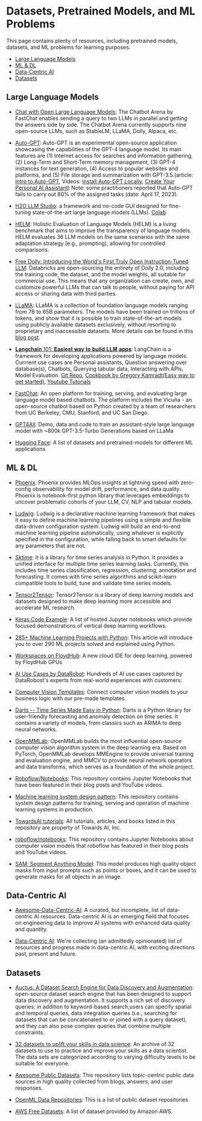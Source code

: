 # Datasets, Pretrained Models, and ML Problems

This page contains plenty of resources, including pretrained models, datasets, and ML problems for learning purposes. 

* [Large Language Models](#large-language-models) 
* [ML & DL](#ml--dl) 
* [Data-Centric AI](#data-centric-ai)
* [Datasets](#datasets) 



## Large Language Models

* [Chat with Open Large Language Models](https://chat.lmsys.org/): The Chatbot Arena by FastChat enables sending a query to two LLMs in parallel and getting the answers side by side. The Chatbot Arena currently supports nine open-source LLMs, such as StableLM, LLaMA, Dolly, Alpaca, etc.

* [Auto-GPT](https://github.com/Significant-Gravitas/Auto-GPT): Auto-GPT is an experimental open-source application showcasing the capabilities of the GPT-4 language model. Its main features are (1) Internet access for searches and information gathering, (2) Long-Term and Short-Term memory management, (3) GPT-4 instances for text generation, (4) Access to popular websites and platforms, and (5) File storage and summarization with GPT-3.5.(article: [Intro to Auto-GPT](https://autogpt.net/autogpt-step-by-step-full-setup-guide/), Videos: [Install Auto-GPT Locally](https://www.youtube.com/watch?app=desktop&v=0m0AbdoFLq4), [Create Your Personal AI Assistant](https://www.youtube.com/watch?app=desktop&v=jn8n212l3PQ)) Note: some practitioners reported that Auto-GPT fails to carry out 80% of the assigned tasks (date: April 17, 2023).

* [H2O LLM Studio](https://github.com/h2oai/h2o-llmstudio): a framework and no-code GUI designed for fine-tuning state-of-the-art large language models (LLMs). [Colab](https://colab.research.google.com/drive/1-OYccyTvmfa3r7cAquw8sioFFPJcn4R9?usp=sharing&pli=1&authuser=1#scrollTo=a5WqLjn4-chc)

* [HELM](https://crfm.stanford.edu/helm/latest/?): Holistic Evaluation of Language Models (HELM) is a living benchmark that aims to improve the transparency of language models. HELM evaluates 36 LLM models on the same scenarios with the same adaptation strategy (e.g., prompting), allowing for controlled comparisons. 

* [Free Dolly: Introducing the World's First Truly Open Instruction-Tuned LLM](https://www.databricks.com/blog/2023/04/12/dolly-first-open-commercially-viable-instruction-tuned-llm): Databricks are open-sourcing the entirety of Dolly 2.0, including the training code, the dataset, and the model weights, all suitable for commercial use. This means that any organization can create, own, and customize powerful LLMs that can talk to people, without paying for API access or sharing data with third parties.

* [LLaMA](https://github.com/facebookresearch/llama): LLaMA is a collection of foundation language models ranging from 7B to 65B parameters. The models have been trained on trillions of tokens, and show that it is possible to train state-of-the-art models using publicly available datasets exclusively, without resorting to proprietary and inaccessible datasets. More details can be found in this [blog post](https://ai.facebook.com/blog/large-language-model-llama-meta-ai/).

* [𝐋𝐚𝐧𝐠𝐜𝐡𝐚𝐢𝐧 101: 𝐄𝐚𝐬𝐢𝐞𝐬𝐭 𝐰𝐚𝐲 𝐭𝐨 𝐛𝐮𝐢𝐥𝐝 𝐋𝐋𝐌 𝐚𝐩𝐩𝐬](https://docs.langchain.com/docs/): LangChain is a framework for developing applications powered by language models. Currrent use cases are Personal assistants, Question answering over database(s), Chatbots, Querying tabular data, Interacting with APIs, Model Evaluation. [Git Repo](https://lnkd.in/dSp5n3Sa), [Cookbook by Gregory Kamradt(Easy way to get started)](https://lnkd.in/dqQGMW5u), [Youtube Tutorials](https://lnkd.in/dh3rGuch)

* [FastChat](https://github.com/lm-sys/FastChat): An open platform for training, serving, and evaluating large language model based chatbots. The platform includes the Vicuña - an open-source chatbot based on Python created by a team of researchers from UC Berkeley, CMU, Stanford, and UC San Diego.

* [GPT4All](https://github.com/nomic-ai/gpt4all): Demo, data and code to train an assistant-style large language model with ~800k GPT-3.5-Turbo Generations based on LLaMa

* [Hugging Face](https://huggingface.co/): A list of datasets and pretrained-models for different ML applications


## ML & DL

* [Phoenix](https://github.com/Arize-ai/phoenix): Phoenix provides MLOps insights at lightning speed with zero-config observability for model drift, performance, and data quality. Phoenix is notebook-first python library that leverages embeddings to uncover problematic cohorts of your LLM, CV, NLP and tabular models.

* [Ludwig](https://github.com/ludwig-ai/ludwig): Ludwig is a declarative machine learning framework that makes it easy to define machine learning pipelines using a simple and flexible data-driven configuration system. Ludwig will build an end-to-end machine learning pipeline automatically, using whatever is explicitly specified in the configuration, while falling back to smart defaults for any parameters that are not.

* [Sktime](https://github.com/sktime/sktime): it is a library for time series analysis in Python. It provides a unified interface for multiple time series learning tasks. Currently, this includes time series classification, regression, clustering, annotation and forecasting. It comes with time series algorithms and scikit-learn compatible tools to build, tune and validate time series models.

* [Tensor2Tensor](https://github.com/tensorflow/tensor2tensor): Tensor2Tensor is a library of deep learning models and datasets designed to make deep learning more accessible and accelerate ML research.

* [Keras Code Example](https://keras.io/examples/): A list of hosted Jupyter notebooks which provide focused demonstrations of vertical deep learning workflows.

* [285+ Machine Learning Projects with Python](https://medium.com/coders-camp/230-machine-learning-projects-with-python-5d0c7abf8265): This article will introduce you to over 290 ML projects solved and explained using Python.

* [Workspaces on FloydHub](https://blog.floydhub.com/workspaces/): A new cloud IDE for deep learning, powered by FloydHub GPUs

* [AI Use Cases by DataRobot](https://pathfinder.datarobot.com/use-cases?industry=manufacturing): Hundreds of AI use cases captured by DataRobost's experts from real-world experiences with customers.

* [Computer Vision Templates](https://roboflow.com/templates): Connect computer vision models to your business logic with our pre-made templates.

* [Darts -- Time Series Made Easy in Python](https://github.com/unit8co/darts): Darts is a Python library for user-friendly forecasting and anomaly detection on time series. It contains a variety of models, from classics such as ARIMA to deep neural networks. 

* [OpenMMLab](https://github.com/open-mmlab): OpenMMLab builds the most influential open-source computer vision algorithm system in the deep learning era. Based on PyTorch, OpenMMLab develops MMEngine to provide universal training and evaluation engine, and MMCV to provide neural network operators and data transforms, which serves as a foundation of the whole project. 

* [Roboflow/Notebooks](https://github.com/roboflow/notebooks): This repository contains Jupyter Notebooks that have been featured in their blog posts and YouTube videos.

* [Machine learning system design pattern](https://mercari.github.io/ml-system-design-pattern/): This repository contains system design patterns for training, serving and operation of machine learning systems in production. 

* [TowardsAI tutorials](https://github.com/towardsai/tutorials): All tutorials, articles, and books listed in this repository are property of Towards AI, Inc.

* [roboflow/notebooks](https://github.com/roboflow/notebooks): This repository contains Jupyter Notebooks about computer vision models that roboflow has featured in their blog posts and YouTube videos.

* [SAM: Segment Anything Model](https://github.com/facebookresearch/segment-anything): This model produces high quality object masks from input prompts such as points or boxes, and it can be used to generate masks for all objects in an image.


## Data-Centric AI

* [Awesome-Data-Centric-AI](https://github.com/daochenzha/data-centric-AI): A curated, but incomplete, list of data-centric AI resources. Data-centric AI is an emerging field that focuses on engineering data to improve AI systems with enhanced data quality and quantity.

* [Data-Centric AI](https://github.com/HazyResearch/data-centric-ai): We're collecting (an admittedly opinionated) list of resources and progress made in data-centric AI, with exciting directions past, present and future.


## Datasets

* [Auctus: A Dataset Search Engine for Data Discovery and Augmentation](https://auctus.vida-nyu.org/): open-source dataset search engine that
has been designed to support data discovery and augmentation. It supports a rich set of discovery queries: in addition to keyword-based search,users can specify spatial and temporal queries, data integration queries (i.e., searching for datasets that can be concatenated to or joined with a query dataset), and they can also pose complex queries that combine multiple constraints.

* [32 datasets to uplift your skills in data science](https://datasciencedojo.com/blog/datasets-data-science-skills/): An archive of 32 datasets to use to practice and improve your skills as a data scientist. The data sets are categorized according to varying difficulty levels to be suitable for everyone.

* [Awesome Public Datasets](https://github.com/awesomedata/awesome-public-datasets): This repository lists topic-centric public data sources in high quality collected from blogs, answers, and user responses. 

* [OpenML Data Repositories](https://openml.github.io/OpenML/Data-Repositories/): This is a list of public dataset repositories

* [AWS Free Datasets](https://aws.amazon.com/marketplace/search/results?trk=8384929b-0eb1-4af3-8996-07aa409646bc&sc_channel=el&FULFILLMENT_OPTION_TYPE=DATA_EXCHANGE&CONTRACT_TYPE=OPEN_DATA_LICENSES&filters=FULFILLMENT_OPTION_TYPE%2CCONTRACT_TYPE): A list of dataset provided by Amazon AWS.